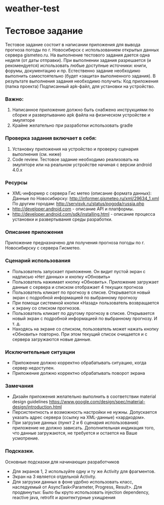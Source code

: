 # weather-test
# Тестовое задание
Тестовое задание состоит в написании приложения для вывода прогноза погоды по г.
Новосибирск с использованием открытых данных сервера gismeteo.ru.
На выполнение тестового задания дается одна неделя (от даты отправки).
При выполнении задания разрешается (и рекомендуется) использовать любые доступные
источники: книги, форумы, документацию и пр. Естественно задание необходимо
выполнить самостоятельно (будет «защита» выполненного задания).
В результате выполнения задания необходимо получить:
Код приложения (папка проекта)
Подписанный apk-файл, для установки на устройство.
###  Важно:
1. Написанное приложение должно быть снабжено инструкциями по сборке и
развертыванию
apk файла на физическом устройстве и эмуляторе
2. Крайне желательно при разработки использовать gradle
### Проверка задания включает в себя:
1. Установку приложения на устройство и проверку сценария выполнения (см. ниже)
2. Code review.
Тестовое задание необходимо реализовать на эмуляторе или на реальном устройстве
начиная с версии android 4.0.x
### Ресурсы
* XML-информер с сервера Гис метео (описание формата данных):
Данные по Новосибирску: http://informer.gismeteo.ru/xml/29634_1.xml
По другим городам: http://servisvk.ru/status/pogoda/russia.php
* http://developer.android.com - описание API и платформы.
* http://developer.android.com/sdk/installing.html - описание процесса установки и
развертывания среды разработки.
###  Описание приложения
Приложение предназначено для получения прогноза погоды по г. Новосибирску с сервера
Гисметео.
###  Сценарий использования
* Пользователь запускает приложение. Он видит пустой экран с надписью «Нет данных»
и кнопку «Обновить»
* Пользователь нажимает кнопку «Обновить». Приложение загружает данные с сервера
и списком отображает 4 текущих прогноза
* Пользователь кликает по прогнозу в списке. Открывается новый экран с подробной
информацией по выбранному прогнозу
* При помощи системной кнопки «Назад» пользователь возвращается к экрану со
списком прогнозов.
* Пользователь кликает по другому прогнозу в списке. Открывается новый экран с
подробной информацией по выбранному прогнозу. И т. д.
* Находясь на экране со списком, пользователь может нажать кнопку «Обновить»
повторно. При этом текущий список очищается и с сервера загружаются новые данные.
### Исключительные ситуации
* Приложение должно корректно обрабатывать ситуацию, когда сервер недоступен.
* Приложение должно корректно обрабатывать поворот экрана
### Замечания
* Дизайн приложения желательно выполнить в соответствии material design guidelines
https://www.google.com/design/spec/material-design/introduction.html
* Персистентность и возможность настройки не нужны. Допускается указать адрес
сервера (ссылку на XML-данные) «хардкодом».
* При загрузке данных (пункт 2 и 6 сценария использования) приложение не должно
зависать. Дополнительная индикация того, что данные загружаются, не требуется и
остается на Ваше усмотрение.
### Подсказки.
Основные подсказки для начинающих разработчиков
* Для экранов 1, 2 используйте одну и ту же Activity для фрагментов.
* Экран на 3 является отдельной Activity.
* Для загрузки данных в фоне удобно использовать класс, наследуемый от
AsyncTask<Parameter, Progress, Result>.
Для продвинутых:
Было бы круто использовать injection dependency, reactive java, retrofit и архитектурные
ухищрения
